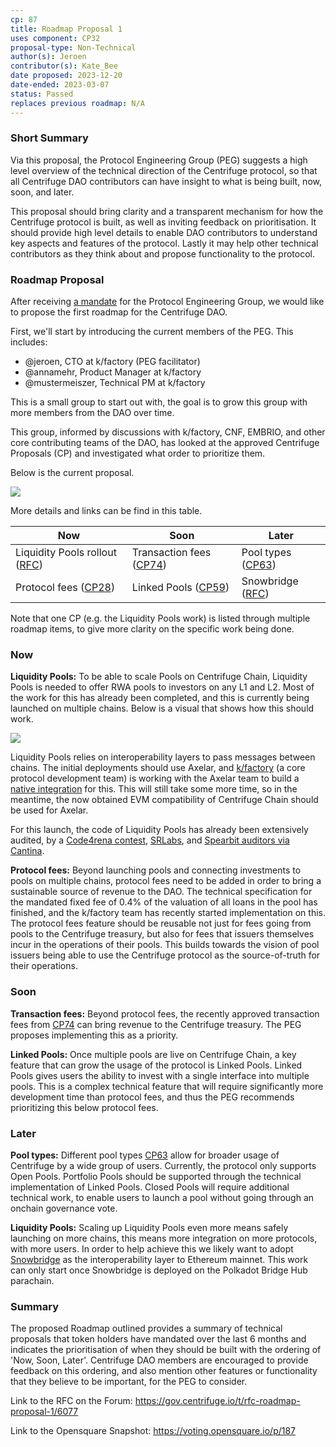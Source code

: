 ```yaml
---
cp: 87
title: Roadmap Proposal 1
uses component: CP32
proposal-type: Non-Technical
author(s): Jeroen
contributor(s): Kate_Bee 
date proposed: 2023-12-20
date-ended: 2023-03-07
status: Passed
replaces previous roadmap: N/A
---
```


### Short Summary
Via this proposal, the Protocol Engineering Group (PEG) suggests a high level overview of the technical direction of the Centrifuge protocol, so that all Centrifuge DAO contributors can have insight to what is being built, now, soon, and later.

This proposal should bring clarity and a transparent mechanism for how the Centrifuge protocol is built, as well as inviting feedback on prioritisation.  It should provide high level details to enable DAO contributors to understand key aspects and features of the protocol. Lastly it may help other technical contributors as they think about and propose functionality to the protocol.

### Roadmap Proposal
After receiving [a mandate](https://github.com/centrifuge/cps/blob/e6c8ffa0c56501771ecd404cd97c7c675410f45b/cps/CP32.md) for the Protocol Engineering Group, we would like to propose the first roadmap for the Centrifuge DAO. 

First, we'll start by introducing the current members of the PEG. This includes:
- @jeroen, CTO at k/factory (PEG facilitator)
- @annamehr, Product Manager at k/factory
- @mustermeiszer, Technical PM at k/factory

This is a small group to start out with, the goal is to grow this group with more members from the DAO over time.

This group, informed by discussions with k/factory, CNF, EMBRIO, and other core contributing teams of the DAO, has looked at the approved Centrifuge Proposals (CP) and investigated what order to prioritize them. 

Below is the current proposal.

![](https://storage.googleapis.com/centrifuge-hackmd/upload_3714d6a0f3dd20dcce5adb3a8aac0d42.png)

More details and links can be find in this table.

| Now | Soon | Later |
| -------- | -------- | -------- |
| Liquidity Pools rollout ([RFC](https://gov.centrifuge.io/t/rfc-proposal-to-build-centrifuge-ss-a-cross-chain-solution-to-connect-centrifuge-chain-with-other-protocols/4616))          | Transaction fees ([CP74](https://github.com/centrifuge/cps/blob/e6c8ffa0c56501771ecd404cd97c7c675410f45b/cps/CP74.md?plain=1#L3))               | Pool types ([CP63](https://gov.centrifuge.io/t/cp63-definitions-of-pool-types-categories/5688))     |
| Protocol fees ([CP28](https://github.com/centrifuge/cps/blob/main/cps/CP28.md?plain=1)) | Linked Pools ([CP59](https://gov.centrifuge.io/t/cp59-linked-pools-technical-proposal/5569)) | Snowbridge  ([RFC](https://gov.centrifuge.io/t/rfc-proposal-to-build-centrifuge-connectors-a-cross-chain-solution-to-connect-centrifuge-chain-with-other-protocols/4616))    

Note that one CP (e.g. the Liquidity Pools work) is listed through multiple roadmap items, to give more clarity on the specific work being done.

### Now
**Liquidity Pools:** To be able to scale Pools on Centrifuge Chain, Liquidity Pools is needed to offer RWA pools to investors on any L1 and L2. Most of the work for this has already been completed, and this is currently being launched on multiple chains. Below is a visual that shows how this should work.

![](https://storage.googleapis.com/centrifuge-hackmd/upload_2770ad192abd85380f9b4672d18cb779.png)

Liquidity Pools relies on interoperability layers to pass messages between chains. The initial deployments should use Axelar, and [k/factory](https://k-f.co/) (a core protocol development team) is working with the Axelar team to build a [native integration](https://polkadot.polkassembly.io/motion/397) for this. This will still take some more time, so in the meantime, the now obtained EVM compatibility of Centrifuge Chain should be used for Axelar.

For this launch, the code of Liquidity Pools has already been extensively audited, by a [Code4rena contest](https://code4rena.com/contests/2023-09-centrifuge), [SRLabs](https://github.com/centrifuge/liquidity-pools/blob/main/audits/2023-09-SRLabs.pdf), and [Spearbit auditors via Cantina](https://github.com/centrifuge/liquidity-pools/blob/main/audits/2023-10-Spearbit-Cantina-Managed.pdf).

**Protocol fees:**  Beyond launching pools and connecting investments to pools on multiple chains, protocol fees need to be added in order to bring a sustainable source of revenue to the DAO. The technical specification for the mandated fixed fee of 0.4% of the valuation of all loans in the pool has finished, and the k/factory team has recently started implementation on this. The protocol fees feature should be reusable not just for fees going from pools to the Centrifuge treasury, but also for fees that issuers themselves incur in the operations of their pools. This builds towards the vision of pool issuers being able to use the Centrifuge protocol as the source-of-truth for their operations.

### Soon
**Transaction fees:** Beyond protocol fees, the recently approved transaction fees from [CP74](https://github.com/centrifuge/cps/blob/e6c8ffa0c56501771ecd404cd97c7c675410f45b/cps/CP74.md?plain=1#L3) can bring revenue to the Centrifuge treasury. The PEG proposes implementing this as a priority.

**Linked Pools:** Once multiple pools are live on Centrifuge Chain, a key feature that can grow the usage of the protocol is Linked Pools. Linked Pools gives users the ability to invest with a single interface into multiple pools. This is a complex technical feature that will require significantly more development time than protocol fees, and thus the PEG recommends prioritizing this below protocol fees.

### Later
**Pool types:** Different pool types [CP63](https://github.com/centrifuge/cps/blob/8d19c256e715cdf38460f2c3a74dda6aca5b675b/cps/CP63.md) allow for broader usage of Centrifuge by a wide group of users. Currently, the protocol only supports Open Pools. Portfolio Pools should be supported through the technical implementation of Linked Pools. Closed Pools will require additional technical work, to enable users to launch a pool without going through an onchain governance vote.

**Liquidity Pools:**
Scaling up Liquidity Pools even more means safely launching on more chains, this means more integration on more protocols, with more users. In order to help achieve this we likely want to adopt [Snowbridge](https://github.com/Snowfork/snowbridge) as the interoperability layer to Ethereum mainnet. This work can only start once Snowbridge is deployed on the Polkadot Bridge Hub parachain.

### Summary
The proposed Roadmap outlined provides a summary of technical proposals that token holders have mandated over the last 6 months and indicates the prioritisation of when they should be built with the ordering of 'Now, Soon, Later'. Centrifuge DAO members are encouraged to provide feedback on this ordering, and also mention other features or functionality that they believe to be important, for the PEG to consider.


Link to the RFC on the Forum: https://gov.centrifuge.io/t/rfc-roadmap-proposal-1/6077

Link to the Opensquare Snapshot: https://voting.opensquare.io/p/187
